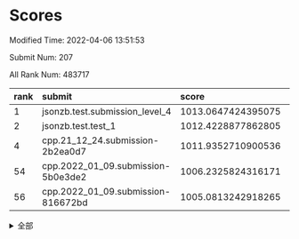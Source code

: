 # Scores

Modified Time: 2022-04-06 13:51:53

Submit Num: 207

All Rank Num: 483717

| rank |               submit               |       score        |       sigma        | pk_num |
| :--- | :--------------------------------- | :----------------- | :----------------- | :----- |
| 1    | jsonzb.test.submission_level_4     | 1013.0647424395075 | 0.7972045413260808 | 9344   |
| 2    | jsonzb.test.test_1                 | 1012.4228877862805 | 0.794684855702786  | 9343   |
| 4    | cpp.21_12_24.submission-2b2ea0d7   | 1011.9352710900536 | 0.807533311757426  | 9348   |
| 54   | cpp.2022_01_09.submission-5b0e3de2 | 1006.2325824316171 | 0.7123295045244299 | 9349   |
| 56   | cpp.2022_01_09.submission-816672bd | 1005.0813242918265 | 0.715151537717042  | 9347   |


<details>
<summary>全部</summary>

| rank |                 submit                 |       score        |       sigma        | pk_num |
| :--- | :------------------------------------- | :----------------- | :----------------- | :----- |
| 1    | jsonzb.test.submission_level_4         | 1013.0647424395075 | 0.7972045413260808 | 9344   |
| 2    | jsonzb.test.test_1                     | 1012.4228877862805 | 0.794684855702786  | 9343   |
| 3    | gobigger.level_3.submission_level_3_43 | 1011.95188934861   | 0.7670189644458199 | 9345   |
| 4    | cpp.21_12_24.submission-2b2ea0d7       | 1011.9352710900536 | 0.807533311757426  | 9348   |
| 5    | gobigger.level_3.submission_level_3_22 | 1011.7856337753569 | 0.8044683248620466 | 9348   |
| 6    | gobigger.level_3.submission_level_3_39 | 1011.6625570733366 | 0.7873093691854767 | 9350   |
| 7    | gobigger.level_3.submission_level_3_41 | 1011.501726408148  | 0.8084553946458702 | 9347   |
| 8    | gobigger.level_3.submission_level_3_35 | 1011.1604944099008 | 0.7640130147861158 | 9346   |
| 9    | gobigger.level_3.submission_level_3_2  | 1011.0701271607362 | 0.78599287524127   | 9340   |
| 10   | gobigger.level_3.submission_level_3_24 | 1011.0654649765443 | 0.7850108667540631 | 9353   |
| 11   | gobigger.level_3.submission_level_3_42 | 1011.047350144679  | 0.7948080178875677 | 9352   |
| 12   | gobigger.level_3.submission_level_3_21 | 1010.7203667520017 | 0.7922462606838568 | 9349   |
| 13   | gobigger.level_3.submission_level_3_38 | 1010.6650366325333 | 0.7526923187910273 | 9346   |
| 14   | gobigger.level_3.submission_level_3_5  | 1010.6425555480471 | 0.7656170862939737 | 9352   |
| 15   | gobigger.level_3.submission_level_3_18 | 1010.6331760988794 | 0.7641461259597188 | 9348   |
| 16   | gobigger.level_3.submission_level_3_31 | 1010.6043807976178 | 0.7603079199809472 | 9346   |
| 17   | gobigger.level_3.submission_level_3_14 | 1010.5989841503232 | 0.769434545274132  | 9345   |
| 18   | gobigger.level_3.submission_level_3_17 | 1010.4431270669946 | 0.7969220080425033 | 9347   |
| 19   | gobigger.level_3.submission_level_3_12 | 1010.416003699129  | 0.7530490857447248 | 9345   |
| 20   | gobigger.level_3.submission_level_3_19 | 1010.3888729515816 | 0.7682372166056071 | 9350   |
| 21   | gobigger.level_3.submission_level_3_46 | 1010.2884084459262 | 0.7597466378328476 | 9344   |
| 22   | gobigger.level_3.submission_level_3_3  | 1010.2767495222809 | 0.7360072015167088 | 9346   |
| 23   | gobigger.level_3.submission_level_3_49 | 1010.2631046227937 | 0.7488536860869098 | 9346   |
| 24   | gobigger.level_3.submission_level_3_1  | 1010.2388680157112 | 0.7397022486668283 | 9346   |
| 25   | gobigger.level_3.submission_level_3_33 | 1010.1888601474737 | 0.7434237809820103 | 9344   |
| 26   | gobigger.level_3.submission_level_3_7  | 1010.1801086886791 | 0.7641626949900765 | 9346   |
| 27   | gobigger.level_3.submission_level_3_45 | 1010.1798733932197 | 0.7678363529663699 | 9341   |
| 28   | gobigger.level_3.submission_level_3_10 | 1010.1260075493002 | 0.7728334785614709 | 9345   |
| 29   | gobigger.level_3.submission_level_3_47 | 1010.0365372415231 | 0.7622811197428216 | 9344   |
| 30   | gobigger.level_3.submission_level_3_36 | 1010.0247732051712 | 0.7504843486314517 | 9349   |
| 31   | gobigger.level_3.submission_level_3_23 | 1009.8742228093654 | 0.7387472472578861 | 9344   |
| 32   | gobigger.level_3.submission_level_3_48 | 1009.8727532070506 | 0.7567493331980936 | 9353   |
| 33   | gobigger.level_3.submission_level_3_34 | 1009.8219484816184 | 0.7645860395120364 | 9350   |
| 34   | gobigger.level_3.submission_level_3_28 | 1009.8217798459702 | 0.7652946288469731 | 9351   |
| 35   | gobigger.level_3.submission_level_3_26 | 1009.7967850197972 | 0.7514881193603016 | 9347   |
| 36   | gobigger.level_3.submission_level_3_16 | 1009.7808589744534 | 0.7604925756178406 | 9348   |
| 37   | gobigger.level_3.submission_level_3_27 | 1009.7524891153405 | 0.7726681783176743 | 9350   |
| 38   | gobigger.level_3.submission_level_3_20 | 1009.6839617852723 | 0.7766030540182063 | 9349   |
| 39   | gobigger.level_3.submission_level_3_29 | 1009.6480240174949 | 0.7686183605815838 | 9351   |
| 40   | gobigger.level_3.submission_level_3_30 | 1009.4071165297032 | 0.7502560107158648 | 9350   |
| 41   | gobigger.level_3.submission_level_3_25 | 1009.3992539642965 | 0.7525799783431537 | 9347   |
| 42   | gobigger.level_3.submission_level_3_13 | 1009.3395084788881 | 0.7583545008403412 | 9348   |
| 43   | gobigger.level_3.submission_level_3_40 | 1009.2875010169619 | 0.745399501466116  | 9348   |
| 44   | gobigger.level_3.submission_level_3_6  | 1009.2839678257067 | 0.7451315307299126 | 9352   |
| 45   | gobigger.level_3.submission_level_3_44 | 1009.262295397857  | 0.7490954363179022 | 9350   |
| 46   | gobigger.level_3.submission_level_3_37 | 1009.0767069662722 | 0.760257404051709  | 9347   |
| 47   | gobigger.level_3.submission_level_3_9  | 1009.0171242983831 | 0.7507469666888705 | 9346   |
| 48   | gobigger.level_3.submission_level_3_11 | 1008.9879803151465 | 0.7466577906085319 | 9348   |
| 49   | gobigger.level_3.submission_level_3_15 | 1008.83937655434   | 0.7290982517141655 | 9350   |
| 50   | gobigger.level_3.submission_level_3_8  | 1008.8199429904298 | 0.7349000430297405 | 9349   |
| 51   | gobigger.level_3.submission_level_3_4  | 1008.7341987291506 | 0.744904467380743  | 9347   |
| 52   | gobigger.level_3.submission_level_3_0  | 1008.475527631346  | 0.7405689344329633 | 9345   |
| 53   | gobigger.level_3.submission_level_3_32 | 1008.3630040027192 | 0.7440371710696648 | 9349   |
| 54   | cpp.2022_01_09.submission-5b0e3de2     | 1006.2325824316171 | 0.7123295045244299 | 9349   |
| 55   | gobigger.level_1.submission_level_1_35 | 1005.5552511714338 | 0.7276432942306366 | 9347   |
| 56   | cpp.2022_01_09.submission-816672bd     | 1005.0813242918265 | 0.715151537717042  | 9347   |
| 57   | gobigger.level_1.submission_level_1_0  | 1004.4502093844256 | 0.7168324169072979 | 9348   |
| 58   | gobigger.level_1.submission_level_1_11 | 1004.3495785928815 | 0.714334902471989  | 9349   |
| 59   | gobigger.level_1.submission_level_1_40 | 1004.3449194902462 | 0.7082901808633761 | 9348   |
| 60   | gobigger.level_1.submission_level_1_37 | 1003.9872808683791 | 0.7281254686452493 | 9350   |
| 61   | gobigger.level_1.submission_level_1_34 | 1003.9099746310567 | 0.7111313956782552 | 9348   |
| 62   | gobigger.level_1.submission_level_1_4  | 1003.8545094647222 | 0.7222128252785106 | 9346   |
| 63   | gobigger.level_1.submission_level_1_13 | 1003.8468453321043 | 0.7066413096439814 | 9351   |
| 64   | gobigger.level_1.submission_level_1_3  | 1003.8323057893492 | 0.7156473552908785 | 9349   |
| 65   | gobigger.level_1.submission_level_1_20 | 1003.817636479987  | 0.7241609341379031 | 9350   |
| 66   | gobigger.level_1.submission_level_1_32 | 1003.7283303434837 | 0.7156013641592787 | 9347   |
| 67   | gobigger.level_1.submission_level_1_16 | 1003.6874622576216 | 0.7233506684415967 | 9347   |
| 68   | gobigger.level_1.submission_level_1_46 | 1003.6763984352866 | 0.7200194042205718 | 9349   |
| 69   | gobigger.level_1.submission_level_1_19 | 1003.6644381527427 | 0.7123046495671387 | 9343   |
| 70   | gobigger.level_1.submission_level_1_47 | 1003.6340988710724 | 0.7158827552502328 | 9352   |
| 71   | gobigger.level_1.submission_level_1_26 | 1003.5741242189425 | 0.7095139354766927 | 9349   |
| 72   | gobigger.level_1.submission_level_1_25 | 1003.5319933621373 | 0.7120722287602115 | 9344   |
| 73   | gobigger.level_1.submission_level_1_12 | 1003.4147716349746 | 0.7150682077675904 | 9347   |
| 74   | gobigger.level_1.submission_level_1_27 | 1003.4011949824941 | 0.7123879880075313 | 9344   |
| 75   | gobigger.level_1.submission_level_1_18 | 1003.3972809417279 | 0.7187237711964032 | 9346   |
| 76   | gobigger.level_1.submission_level_1_43 | 1003.3354546043485 | 0.7164468109673652 | 9345   |
| 77   | gobigger.level_1.submission_level_1_10 | 1003.2398602569907 | 0.7197186596839095 | 9347   |
| 78   | gobigger.level_1.submission_level_1_45 | 1003.1509100483137 | 0.7010705855517945 | 9342   |
| 79   | gobigger.level_1.submission_level_1_29 | 1003.137957377049  | 0.7215100327767036 | 9349   |
| 80   | gobigger.level_1.submission_level_1_24 | 1003.0858452624028 | 0.7156488919237336 | 9344   |
| 81   | gobigger.level_1.submission_level_1_9  | 1003.0131175053026 | 0.7140683680290768 | 9350   |
| 82   | gobigger.level_1.submission_level_1_30 | 1002.9887314599915 | 0.7135667926098969 | 9343   |
| 83   | gobigger.level_1.submission_level_1_48 | 1002.985241698297  | 0.7158598271467291 | 9345   |
| 84   | gobigger.level_1.submission_level_1_14 | 1002.9360495428182 | 0.7218088469754604 | 9347   |
| 85   | gobigger.level_1.submission_level_1_33 | 1002.9047058585478 | 0.7178291468344115 | 9347   |
| 86   | gobigger.level_1.submission_level_1_39 | 1002.8529204559675 | 0.7168452734945051 | 9345   |
| 87   | gobigger.level_1.submission_level_1_36 | 1002.8524310291883 | 0.7133660259983903 | 9346   |
| 88   | gobigger.level_1.submission_level_1_22 | 1002.8510503869481 | 0.7178756518930665 | 9348   |
| 89   | gobigger.level_1.submission_level_1_21 | 1002.7790311505823 | 0.7133418559165335 | 9348   |
| 90   | gobigger.level_1.submission_level_1_42 | 1002.7379604954675 | 0.7155204491340331 | 9345   |
| 91   | gobigger.level_1.submission_level_1_7  | 1002.7164413510525 | 0.710062433844098  | 9348   |
| 92   | gobigger.level_1.submission_level_1_1  | 1002.6945913277497 | 0.7197360827370498 | 9348   |
| 93   | gobigger.level_1.submission_level_1_49 | 1002.6157492489193 | 0.7167662190042369 | 9346   |
| 94   | gobigger.level_1.submission_level_1_5  | 1002.4976435906731 | 0.7118172815702959 | 9346   |
| 95   | gobigger.level_1.submission_level_1_41 | 1002.4892351982846 | 0.7158092989153071 | 9342   |
| 96   | gobigger.level_1.submission_level_1_38 | 1002.4693099546041 | 0.7185602512514072 | 9349   |
| 97   | gobigger.level_1.submission_level_1_8  | 1002.3736940293943 | 0.7080063107845183 | 9350   |
| 98   | gobigger.level_1.submission_level_1_23 | 1002.1868917556699 | 0.7174521633802864 | 9351   |
| 99   | gobigger.level_1.submission_level_1_31 | 1002.1255144796636 | 0.7057426691810473 | 9349   |
| 100  | gobigger.level_1.submission_level_1_17 | 1002.0993600965354 | 0.7089625090507622 | 9350   |
| 101  | gobigger.level_1.submission_level_1_44 | 1001.98867840052   | 0.7096389627691124 | 9346   |
| 102  | gobigger.level_1.submission_level_1_6  | 1001.9093136226585 | 0.7088685529184517 | 9347   |
| 103  | gobigger.level_1.submission_level_1_15 | 1001.871283073653  | 0.7083977351780667 | 9349   |
| 104  | gobigger.level_1.submission_level_1_2  | 1001.7963870257853 | 0.7142340667291258 | 9348   |
| 105  | gobigger.level_1.submission_level_1_28 | 1001.6584767511881 | 0.706881356734977  | 9353   |
| 106  | gobigger.random.submission_random_39   | 997.7188440142235  | 0.7230404150404182 | 9351   |
| 107  | gobigger.random.submission_random_48   | 997.711231855718   | 0.7074988596457298 | 9351   |
| 108  | gobigger.random.submission_random_14   | 997.2452465483177  | 0.707936653707238  | 9345   |
| 109  | gobigger.random.submission_random_34   | 997.1845565485942  | 0.6974552947481584 | 9351   |
| 110  | gobigger.random.submission_random_49   | 997.021192140153   | 0.6990016618924245 | 9345   |
| 111  | gobigger.random.submission_random_41   | 996.9152641241838  | 0.7120921082932734 | 9347   |
| 112  | gobigger.random.submission_random_18   | 996.6861686317678  | 0.703732802757686  | 9351   |
| 113  | gobigger.random.submission_random_10   | 996.6793160300261  | 0.6981605443543357 | 9345   |
| 114  | gobigger.random.submission_random_19   | 996.6700121553456  | 0.7089616700984023 | 9351   |
| 115  | gobigger.random.submission_random_8    | 996.6691497702948  | 0.7070136768011663 | 9348   |
| 116  | gobigger.random.submission_random_43   | 996.5274017321427  | 0.7046705113213031 | 9350   |
| 117  | gobigger.random.submission_random_9    | 996.5263305728997  | 0.71141473719698   | 9347   |
| 118  | gobigger.random.submission_random_26   | 996.5170949530578  | 0.7185146191297446 | 9344   |
| 119  | gobigger.random.submission_random_7    | 996.4952117425436  | 0.7120057577763901 | 9347   |
| 120  | gobigger.random.submission_random_20   | 996.4691690099661  | 0.7116017689051263 | 9349   |
| 121  | gobigger.random.submission_random_42   | 996.4686740195948  | 0.712079107524583  | 9341   |
| 122  | gobigger.random.submission_random_13   | 996.3837772836638  | 0.7077948857709793 | 9349   |
| 123  | gobigger.random.submission_random_11   | 996.3669548765381  | 0.7126597142580365 | 9349   |
| 124  | gobigger.random.submission_random_36   | 996.3295984583475  | 0.7175059915603207 | 9342   |
| 125  | gobigger.random.submission_random_21   | 996.286812492122   | 0.7027990642751707 | 9350   |
| 126  | gobigger.random.submission_random_31   | 996.2608367836535  | 0.6998368959918044 | 9346   |
| 127  | gobigger.random.submission_random_22   | 996.2464906096927  | 0.7066115366529367 | 9352   |
| 128  | gobigger.random.submission_random_1    | 996.2370703523814  | 0.7156400971097305 | 9347   |
| 129  | gobigger.random.submission_random_16   | 996.2069931762558  | 0.7092841133358521 | 9348   |
| 130  | gobigger.random.submission_random_25   | 996.1909627270205  | 0.6960201793701247 | 9346   |
| 131  | gobigger.random.submission_random_12   | 996.1743039067171  | 0.7031096438749486 | 9348   |
| 132  | gobigger.random.submission_random_5    | 996.1055449718514  | 0.7036962600889073 | 9344   |
| 133  | gobigger.random.submission_random_6    | 996.0257810847398  | 0.7138308024986556 | 9346   |
| 134  | gobigger.random.submission_random_32   | 996.0004978527335  | 0.7064157616140514 | 9342   |
| 135  | gobigger.random.submission_random_3    | 995.982996191796   | 0.7195570774875272 | 9345   |
| 136  | gobigger.random.submission_random_38   | 995.9312478282454  | 0.713874907960183  | 9347   |
| 137  | gobigger.random.submission_random_30   | 995.9147207910445  | 0.7073197425542943 | 9349   |
| 138  | gobigger.random.submission_random_0    | 995.8275130879471  | 0.7048773230267765 | 9340   |
| 139  | gobigger.random.submission_random_35   | 995.8183973319418  | 0.7131062596948871 | 9346   |
| 140  | gobigger.random.submission_random_47   | 995.7717010996244  | 0.7181560793525229 | 9346   |
| 141  | gobigger.random.submission_random_40   | 995.7039822192831  | 0.7276612032474583 | 9352   |
| 142  | gobigger.random.submission_random_17   | 995.6370113183419  | 0.7213188508828934 | 9350   |
| 143  | gobigger.random.submission_random_28   | 995.5511477245186  | 0.7189643091533843 | 9346   |
| 144  | gobigger.random.submission_random_29   | 995.5390365413684  | 0.7035496531502963 | 9348   |
| 145  | gobigger.random.submission_random_37   | 995.5018412310947  | 0.7092354190402796 | 9343   |
| 146  | gobigger.random.submission_random_23   | 995.4979643969092  | 0.7021190336984043 | 9343   |
| 147  | gobigger.random.submission_random_33   | 995.4909182828758  | 0.717160218003928  | 9348   |
| 148  | gobigger.random.submission_random_46   | 995.4803115135823  | 0.6987784099444418 | 9348   |
| 149  | gobigger.random.submission_random_45   | 995.4775267251508  | 0.7216513314466573 | 9342   |
| 150  | gobigger.random.submission_random_27   | 995.3421215708008  | 0.717180217375355  | 9347   |
| 151  | gobigger.random.submission_random_24   | 995.2895760707752  | 0.7011339237805416 | 9350   |
| 152  | gobigger.random.submission_random_44   | 995.0794257683792  | 0.7071251269830023 | 9345   |
| 153  | gobigger.random.submission_random_4    | 995.0505339949327  | 0.7117629414916495 | 9346   |
| 154  | gobigger.random.submission_random_15   | 994.698297214474   | 0.7255896712499057 | 9349   |
| 155  | gobigger.random.submission_random_2    | 994.4973029657808  | 0.7136291217952088 | 9347   |
| 156  | gobigger.level_2.submission_level_2_22 | 993.8920937978047  | 0.7366848274090956 | 9346   |
| 157  | gobigger.level_2.submission_level_2_16 | 993.8600358454012  | 0.7349451886192944 | 9345   |
| 158  | gobigger.level_2.submission_level_2_6  | 993.5723427963017  | 0.7324914879154525 | 9347   |
| 159  | gobigger.level_2.submission_level_2_1  | 993.558447450711   | 0.7387814608234807 | 9349   |
| 160  | gobigger.level_2.submission_level_2_5  | 993.5461631828744  | 0.7471872158506381 | 9345   |
| 161  | gobigger.level_2.submission_level_2_3  | 993.3101725121322  | 0.7268092100297435 | 9349   |
| 162  | gobigger.level_2.submission_level_2_35 | 993.278758555976   | 0.7285480693373436 | 9347   |
| 163  | gobigger.level_2.submission_level_2_26 | 993.0896119708419  | 0.7473895199259974 | 9353   |
| 164  | gobigger.level_2.submission_level_2_31 | 992.9731579504131  | 0.7221138975977767 | 9351   |
| 165  | gobigger.level_2.submission_level_2_44 | 992.972114330646   | 0.737235442554786  | 9348   |
| 166  | gobigger.level_2.submission_level_2_32 | 992.9716766409657  | 0.7341492535633504 | 9350   |
| 167  | gobigger.level_2.submission_level_2_47 | 992.9299985605711  | 0.7463017278257127 | 9349   |
| 168  | gobigger.level_2.submission_level_2_48 | 992.850048817937   | 0.7335710737864611 | 9343   |
| 169  | gobigger.level_2.submission_level_2_2  | 992.735346983642   | 0.7364564441306775 | 9350   |
| 170  | gobigger.level_2.submission_level_2_43 | 992.6594784520829  | 0.7481684099598123 | 9342   |
| 171  | gobigger.level_2.submission_level_2_8  | 992.6435159459901  | 0.7353285400416608 | 9350   |
| 172  | gobigger.level_2.submission_level_2_21 | 992.6329701536189  | 0.7355053493791047 | 9353   |
| 173  | gobigger.level_2.submission_level_2_20 | 992.615872301934   | 0.7373917087111901 | 9352   |
| 174  | gobigger.level_2.submission_level_2_18 | 992.5736004914111  | 0.7368274564257365 | 9345   |
| 175  | gobigger.level_2.submission_level_2_34 | 992.4843222518148  | 0.7480506818794128 | 9351   |
| 176  | gobigger.level_2.submission_level_2_49 | 992.377675824028   | 0.7451571664340244 | 9344   |
| 177  | gobigger.level_2.submission_level_2_36 | 992.3258057423557  | 0.7285398659336569 | 9347   |
| 178  | gobigger.level_2.submission_level_2_23 | 992.241240146501   | 0.7476152674714148 | 9349   |
| 179  | gobigger.level_2.submission_level_2_41 | 992.1593664439066  | 0.744479330117354  | 9345   |
| 180  | gobigger.level_2.submission_level_2_45 | 992.1135070338996  | 0.7613053717129056 | 9341   |
| 181  | gobigger.level_2.submission_level_2_11 | 992.1022512640759  | 0.749016976866583  | 9343   |
| 182  | gobigger.level_2.submission_level_2_37 | 992.1014171652857  | 0.7420274544245486 | 9353   |
| 183  | gobigger.level_2.submission_level_2_42 | 992.059446996282   | 0.7602888833621714 | 9350   |
| 184  | gobigger.level_2.submission_level_2_29 | 992.0495690096659  | 0.7511900313532053 | 9349   |
| 185  | gobigger.level_2.submission_level_2_7  | 991.9072045155243  | 0.7665743916147124 | 9349   |
| 186  | gobigger.level_2.submission_level_2_17 | 991.8535511159449  | 0.7612393190723191 | 9346   |
| 187  | gobigger.level_2.submission_level_2_33 | 991.8350483305456  | 0.7506969314181573 | 9345   |
| 188  | gobigger.level_2.submission_level_2_4  | 991.7191980049138  | 0.7384119771384069 | 9345   |
| 189  | gobigger.level_2.submission_level_2_40 | 991.6971223102001  | 0.7412723857705036 | 9346   |
| 190  | gobigger.level_2.submission_level_2_12 | 991.6600618147786  | 0.7365934565664134 | 9347   |
| 191  | gobigger.level_2.submission_level_2_27 | 991.6511387676153  | 0.7377220457593504 | 9348   |
| 192  | gobigger.level_2.submission_level_2_10 | 991.5668813274232  | 0.7469273976718668 | 9343   |
| 193  | gobigger.level_2.submission_level_2_25 | 991.557306388032   | 0.7552146358613475 | 9341   |
| 194  | gobigger.level_2.submission_level_2_38 | 991.5312702643818  | 0.7401495447136389 | 9346   |
| 195  | gobigger.level_2.submission_level_2_39 | 991.4152089625771  | 0.7458075544216906 | 9342   |
| 196  | gobigger.level_2.submission_level_2_30 | 991.4051182649431  | 0.7596253312265469 | 9346   |
| 197  | gobigger.level_2.submission_level_2_46 | 991.3813427259415  | 0.7546138672417677 | 9346   |
| 198  | gobigger.level_2.submission_level_2_15 | 991.31369289594    | 0.7549161232036472 | 9346   |
| 199  | gobigger.level_2.submission_level_2_9  | 991.2162562302451  | 0.763310208804086  | 9350   |
| 200  | gobigger.level_2.submission_level_2_19 | 991.1775472299187  | 0.7484108694260959 | 9342   |
| 201  | gobigger.level_2.submission_level_2_24 | 990.9583294856487  | 0.7350286489773541 | 9350   |
| 202  | gobigger.level_2.submission_level_2_0  | 990.916575632275   | 0.7776934174250469 | 9344   |
| 203  | gobigger.level_2.submission_level_2_28 | 990.6676197903562  | 0.7621792232145335 | 9347   |
| 204  | gobigger.level_2.submission_level_2_14 | 990.6541122069008  | 0.7655083461530637 | 9347   |
| 205  | gobigger.level_2.submission_level_2_13 | 990.4167942276924  | 0.7686830706241825 | 9343   |
| 206  | gobigger.none.submission_none_0        | 977.9295791732841  | 1.3060123925014282 | 9351   |
| 207  | gobigger.none.submission_none_1        | 974.9230911590569  | 1.5482996408651541 | 9349   |

</details>